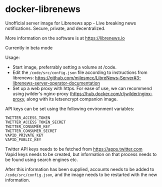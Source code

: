 # docker-librenews

Unofficial server image for Librenews app - Live breaking news notifications. Secure, private, and decentralized.

More information on the software is at https://librenews.io

Currently in beta mode

Usage:

* Start image, preferrably setting a volume at /code.  
* Edit the `/code/src/config.json` file according to instructions from librenews: https://github.com/milesmcc/LibreNews-Server#3-librenews-server-operator-documentation
* Set up a web proxy with https. For ease of use, we can recommend using jwilder's nginx-proxy (https://hub.docker.com/r/jwilder/nginx-proxy, along with its letsencrypt companion image.

API keys can be set using the following environment variables:

    TWITTER_ACCESS_TOKEN
    TWITTER_ACCESS_TOKEN_SECRET
    TWITTER_CONSUMER_KEY
    TWITTER_CONSUMER_SECRET
    VAPID_PRIVATE_KEY
    VAPID_PUBLIC_KEY


Twitter API keys needs to be fetched from https://apps.twitter.com   
Vapid keys needs to be created, but information on that process needs to be found using search engines etc.

After this information has been supplied, accounts needs to be added to `/code/src/config.json`, and the image needs to be restarted with the new information.
